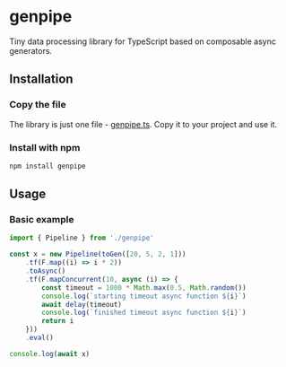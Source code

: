 # genpipe

Tiny data processing library for TypeScript based on composable async generators.

## Installation

### Copy the file

The library is just one file - [genpipe.ts](genpipe.ts). Copy it to your project and use it.

### Install with npm

```sh
npm install genpipe
```

## Usage

### Basic example

```typescript
import { Pipeline } from './genpipe'

const x = new Pipeline(toGen([20, 5, 2, 1]))
    .tf(F.map((i) => i * 2))
    .toAsync()
    .tf(F.mapConcurrent(10, async (i) => {
        const timeout = 1000 * Math.max(0.5, Math.random())
        console.log(`starting timeout async function ${i}`)
        await delay(timeout)
        console.log(`finished timeout async function ${i}`)
        return i
    }))
    .eval()

console.log(await x)
```
